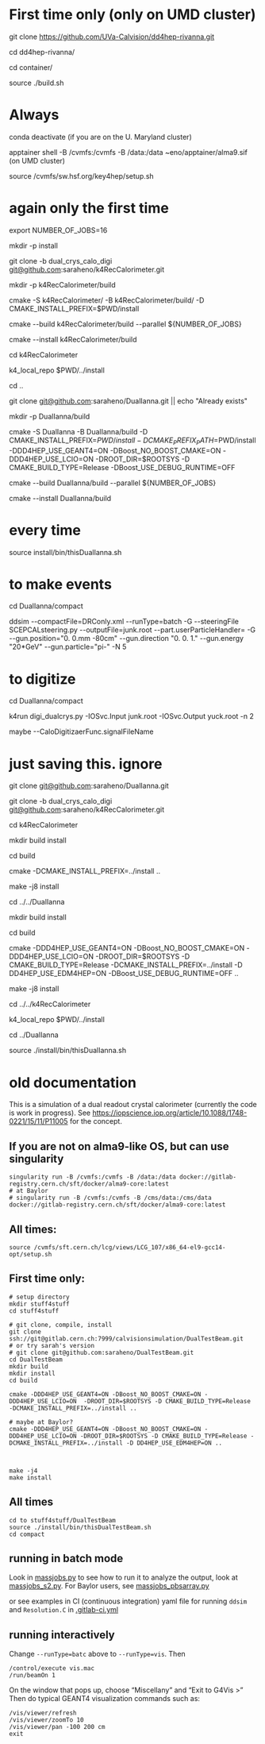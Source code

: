 
# First time only (only on UMD cluster)

git clone https://github.com/UVa-Calvision/dd4hep-rivanna.git

cd dd4hep-rivanna/

cd container/

source ./build.sh


# Always


conda deactivate  (if you are on the U. Maryland cluster)

apptainer shell -B /cvmfs:/cvmfs -B /data:/data ~eno/apptainer/alma9.sif  (on UMD cluster)

source /cvmfs/sw.hsf.org/key4hep/setup.sh


# again only the first time

export NUMBER_OF_JOBS=16


mkdir -p install

git clone -b dual_crys_calo_digi git@github.com:saraheno/k4RecCalorimeter.git

mkdir -p k4RecCalorimeter/build

cmake -S k4RecCalorimeter/ -B k4RecCalorimeter/build/ -D CMAKE_INSTALL_PREFIX=$PWD/install

cmake --build k4RecCalorimeter/build --parallel ${NUMBER_OF_JOBS}

cmake --install k4RecCalorimeter/build

cd k4RecCalorimeter

k4_local_repo $PWD/../install

cd ..

git clone git@github.com:saraheno/DualIanna.git || echo "Already exists"

mkdir -p DualIanna/build

cmake -S DualIanna -B DualIanna/build -D CMAKE_INSTALL_PREFIX=$PWD/install -D CMAKE_PREFIX_PATH=$PWD/install -DDD4HEP_USE_GEANT4=ON -DBoost_NO_BOOST_CMAKE=ON -DDD4HEP_USE_LCIO=ON  -DROOT_DIR=$ROOTSYS -D CMAKE_BUILD_TYPE=Release -DBoost_USE_DEBUG_RUNTIME=OFF

cmake --build DualIanna/build --parallel ${NUMBER_OF_JOBS}

cmake --install DualIanna/build


# every time

source install/bin/thisDualIanna.sh

# to make events


cd DualIanna/compact

ddsim --compactFile=DRConly.xml --runType=batch -G --steeringFile SCEPCALsteering.py --outputFile=junk.root --part.userParticleHandler= -G --gun.position="0. 0.mm -80cm" --gun.direction "0. 0. 1." --gun.energy "20*GeV" --gun.particle="pi-" -N 5

# to digitize

cd DualIanna/compact

k4run digi_dualcrys.py -IOSvc.Input junk.root -IOSvc.Output yuck.root -n 2

maybe --CaloDigitizaerFunc.signalFileName

# just saving this.  ignore

git clone git@github.com:saraheno/DualIanna.git

git clone -b dual_crys_calo_digi git@github.com:saraheno/k4RecCalorimeter.git

cd k4RecCalorimeter

mkdir build install

cd build 

cmake -DCMAKE_INSTALL_PREFIX=../install ..

make -j8 install 


cd ../../DualIanna

mkdir build install

cd build

cmake -DDD4HEP_USE_GEANT4=ON -DBoost_NO_BOOST_CMAKE=ON -DDD4HEP_USE_LCIO=ON -DROOT_DIR=$ROOTSYS -D CMAKE_BUILD_TYPE=Release -DCMAKE_INSTALL_PREFIX=../install -D DD4HEP_USE_EDM4HEP=ON -DBoost_USE_DEBUG_RUNTIME=OFF ..



make -j8 install

cd ../../k4RecCalorimeter

k4_local_repo $PWD/../install

cd ../DualIanna

source ./install/bin/thisDualIanna.sh



# old documentation

This is a simulation of a dual readout crystal calorimeter (currently the code is work in progress).
See https://iopscience.iop.org/article/10.1088/1748-0221/15/11/P11005 for the concept.

## If you are not on alma9-like OS, but can use singularity
```
singularity run -B /cvmfs:/cvmfs -B /data:/data docker://gitlab-registry.cern.ch/sft/docker/alma9-core:latest
# at Baylor
# singularity run -B /cvmfs:/cvmfs -B /cms/data:/cms/data docker://gitlab-registry.cern.ch/sft/docker/alma9-core:latest
```

## All times:
```
source /cvmfs/sft.cern.ch/lcg/views/LCG_107/x86_64-el9-gcc14-opt/setup.sh
```

## First time only:
```
# setup directory
mkdir stuff4stuff
cd stuff4stuff

# git clone, compile, install
git clone ssh://git@gitlab.cern.ch:7999/calvisionsimulation/DualTestBeam.git
# or try sarah's version
# git clone git@github.com:saraheno/DualTestBeam.git
cd DualTestBeam
mkdir build
mkdir install
cd build

cmake -DDD4HEP_USE_GEANT4=ON -DBoost_NO_BOOST_CMAKE=ON -DDD4HEP_USE_LCIO=ON  -DROOT_DIR=$ROOTSYS -D CMAKE_BUILD_TYPE=Release  -DCMAKE_INSTALL_PREFIX=../install ..

# maybe at Baylor?
cmake -DDD4HEP_USE_GEANT4=ON -DBoost_NO_BOOST_CMAKE=ON -DDD4HEP_USE_LCIO=ON -DROOT_DIR=$ROOTSYS -D CMAKE_BUILD_TYPE=Release -DCMAKE_INSTALL_PREFIX=../install -D DD4HEP_USE_EDM4HEP=ON ..



make -j4
make install
```

## All times
```
cd to stuff4stuff/DualTestBeam
source ./install/bin/thisDualTestBeam.sh
cd compact
```

## running in batch mode

Look in [massjobs.py](https://gitlab.cern.ch/calvisionsimulation/DualTestBeam/-/blob/master/compact/massjobs.py) to see how to run it
to analyze the output, look at [massjobs_s2.py](https://gitlab.cern.ch/calvisionsimulation/DualTestBeam/-/blob/master/compact/massjobs_s2.py).
For Baylor users, see [massjobs_pbsarray.py](https://gitlab.cern.ch/calvisionsimulation/DualTestBeam/-/blob/master/compact/massjobs_pbsarray.py)

or see examples in CI (continuous integration) yaml file for running `ddsim` and `Resolution.C` in
[.gitlab-ci.yml](https://gitlab.cern.ch/calvisionsimulation/DualTestBeam/-/blob/master/.gitlab-ci.yml)

## running interactively
Change `--runType=batc` above to `--runType=vis`.
Then
```
/control/execute vis.mac
/run/beamOn 1
```
On the window that pops up, choose “Miscellany” and “Exit to G4Vis >”
Then do typical GEANT4 visualization commands such as:
```
/vis/viewer/refresh
/vis/viewer/zoomTo 10
/vis/viewer/pan -100 200 cm
exit
```
